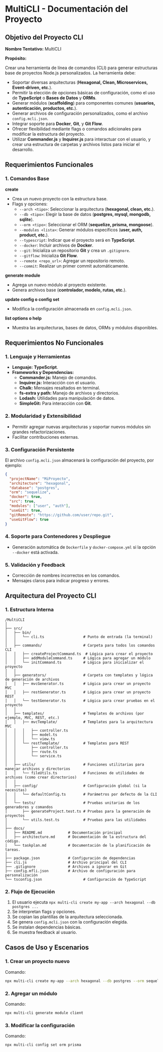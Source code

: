 # MultiCLI - Documentación del Proyecto

## Objetivo del Proyecto CLI

**Nombre Tentativo:** MultiCLI

**Propósito:**

Crear una herramienta de línea de comandos (CLI) para generar estructuras base de proyectos Node.js personalizados. La herramienta debe:

- Soportar diversas arquitecturas (**Hexagonal, Clean, Microservices, Event-driven, etc.**).
- Permitir la elección de opciones básicas de configuración, como el uso de **TypeScript** o **Bases de Datos** y **ORMs**.
- Generar módulos (**scaffolding**) para componentes comunes (**usuarios, autenticación, productos, etc.**).
- Generar archivos de configuración personalizados, como el archivo `config.mcli.json`.
- Integrar soporte para **Docker**, **Git**, y **Git Flow**.
- Ofrecer flexibilidad mediante flags o comandos adicionales para modificar la estructura del proyecto.
- Utilizar **Commander.js** y **Inquirer.js** para interactuar con el usuario, y crear una estructura de carpetas y archivos listos para iniciar el desarrollo.

## Requerimientos Funcionales

### 1. Comandos Base

**create <project-name>**

- Crea un nuevo proyecto con la estructura base.
- Flags y opciones:
  - `--arch <tipo>`: Seleccionar la arquitectura (**hexagonal, clean, etc.**).
  - `--db <tipo>`: Elegir la base de datos (**postgres, mysql, mongodb, sqlite**).
  - `--orm <tipo>`: Seleccionar el ORM (**sequelize, prisma, mongoose**).
  - `--modules <lista>`: Generar módulos específicos (**user, auth, product, etc.**).
  - `--typescript`: Indicar que el proyecto será en **TypeScript**.
  - `--docker`: Incluir archivos de **Docker**.
  - `--git`: Inicializa un repositorio **Git** y crea un `.gitignore`.
  - `--gitflow`: Inicializa **Git Flow**.
  - `--remote <repo_url>`: Agregar un repositorio remoto.
  - `--commit`: Realizar un primer commit automáticamente.

**generate module <nombre>**

- Agrega un nuevo módulo al proyecto existente.
- Genera archivos base (**controlador, modelo, rutas, etc.**).

**update config o config set <clave> <valor>**

- Modifica la configuración almacenada en `config.mcli.json`.

**list options o help**

- Muestra las arquitecturas, bases de datos, ORMs y módulos disponibles.

## Requerimientos No Funcionales

### 1. Lenguaje y Herramientas

- **Lenguaje:** **TypeScript**.
- **Frameworks y Dependencias:**
  - **Commander.js:** Manejo de comandos.
  - **Inquirer.js:** Interacción con el usuario.
  - **Chalk:** Mensajes resaltados en terminal.
  - **fs-extra y path:** Manejo de archivos y directorios.
  - **Lodash:** Utilidades para manipulación de datos.
  - **SimpleGit:** Para interacción con **Git**.

### 2. Modularidad y Extensibilidad

- Permitir agregar nuevas arquitecturas y soportar nuevos módulos sin grandes refactorizaciones.
- Facilitar contribuciones externas.

### 3. Configuración Persistente

El archivo `config.mcli.json` almacenará la configuración del proyecto, por ejemplo:

```json
{
  "projectName": "MiProyecto",
  "architecture": "hexagonal",
  "database": "postgres",
  "orm": "sequelize",
  "docker": true,
  "src": true,
  "modules": ["user", "auth"],
  "useGit": true,
  "gitRemote": "https://github.com/user/repo.git",
  "useGitFlow": true
}
```

### 4. Soporte para Contenedores y Despliegue

- Generación automática de `Dockerfile` y `docker-compose.yml` si la opción `--docker` está activada.

### 5. Validación y Feedback

- Corrección de nombres incorrectos en los comandos.
- Mensajes claros para indicar progreso y errores.

## Arquitectura del Proyecto CLI

### 1. Estructura Interna

```
/MultiCLI
│
├── src/
│   ├── bin/
│   │   └── cli.ts                  # Punto de entrada (la terminal)
│   │
│   ├── commands/                   # Carpeta para todos los comandos CLI
│   │   ├── createProjectCommand.ts  # Lógica para crear el proyecto
│   │   ├── addModuleCommand.ts     # Lógica para agregar un módulo
│   │   └── initCommand.ts          # Lógica para inicializar el proyecto
│   │
│   ├── generators/                 # Carpeta con templates y lógica de generación de archivos
│   │   ├── mvcGenerator.ts         # Lógica para crear un proyecto MVC
│   │   ├── restGenerator.ts        # Lógica para crear un proyecto REST
│   │   └── testGenerator.ts        # Lógica para crear pruebas en el proyecto
│   │
│   ├── templates/                  # Templates de archivos (por ejemplo, MVC, REST, etc.)
│   │   ├── mvcTemplate/            # Templates para la arquitectura MVC
│   │   │   ├── controller.ts
│   │   │   ├── model.ts
│   │   │   └── view.ts
│   │   └── restTemplate/           # Templates para REST
│   │       ├── controller.ts
│   │       ├── route.ts
│   │       └── service.ts
│   │
│   ├── utils/                      # Funciones utilitarias para manejar archivos y directorios
│   │   └── fileUtils.ts            # Funciones de utilidades de archivos (como crear directorios)
│   │
│   ├── config/                     # Configuración global (si la necesitas)
│   │   └── defaultConfig.ts        # Parámetros por defecto de la CLI
│   │
│   └── tests/                      # Pruebas unitarias de los generadores y comandos
│       ├── generateProject.test.ts # Pruebas para la generación de proyectos
│       └── utils.test.ts           # Pruebas para las utilidades
│
├── docs/
│   ├── README.md            # Documentación principal
│   ├── architecture.md      # Documentación de la estructura del código.
│   └── taskplan.md          # Documentación de la planificación de tareas.
│        
├── package.json             # Configuración de dependencias
├── cli.js                   # Archivo principal del CLI
├── .gitignore               # Archivos a ignorar en Git
├── config.mfli.json         # Archivo de configuración para personalización
└── tsconfig.json                   # Configuración de TypeScript
```

### 2. Flujo de Ejecución

1. El usuario ejecuta `npx multi-cli create my-app --arch hexagonal --db postgres ...`
2. Se interpretan flags y opciones.
3. Se copian las plantillas de la arquitectura seleccionada.
4. Se genera `config.mcli.json` con la configuración elegida.
5. Se instalan dependencias básicas.
6. Se muestra feedback al usuario.

## Casos de Uso y Escenarios

### 1. Crear un proyecto nuevo

Comando:
```sh
npx multi-cli create my-app --arch hexagonal --db postgres --orm sequelize --modules user,auth --docker --git --gitflow
```

### 2. Agregar un módulo

Comando:
```sh
npx multi-cli generate module client
```

### 3. Modificar la configuración

Comando:
```sh
npx multi-cli config set orm prisma
```

